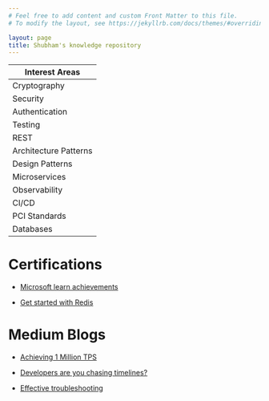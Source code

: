 ```yaml
---
# Feel free to add content and custom Front Matter to this file.
# To modify the layout, see https://jekyllrb.com/docs/themes/#overriding-theme-defaults

layout: page
title: Shubham's knowledge repository
---
```


| Interest Areas |
|---|
| Cryptography |
| Security |
| Authentication |
| Testing |
| REST |
| Architecture Patterns |
| Design Patterns |
| Microservices |
| Observability |
| CI/CD |
| PCI Standards |
| Databases | 


# Certifications

* [Microsoft learn achievements](https://learn.microsoft.com/en-us/users/shubhamjha-5045)

* [Get started with Redis](certifications/get-started-with-redis.pdf)

# Medium Blogs

* [Achieving 1 Million TPS](https://zetablogs.medium.com/achieving-1-million-tps-with-zetas-cipher-a-new-benchmark-in-the-payments-industry-part-1-9a0dbdb74924)

* [Developers are you chasing timelines?](https://zetablogs.medium.com/developers-are-you-chasing-timelines-b784710d4498)

* [Effective troubleshooting](https://zetablogs.medium.com/effective-troubleshooting-7cc060e1f66f)